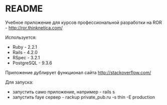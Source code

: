 # README
Учебное приложение для курсов профессиональной разработки на ROR - http://ror.thinknetica.com/

Используется:
* Ruby - 2.2.1
* Rails - 4.2.0
* RSpec - 3.2.1
* PostgreSQL - 9.3.6

Приложение дублирует функционал сайта http://stackoverflow.com/

Для запуска:
* запустить само приложение, например - rails s
* запустить faye сервер - rackup private_pub.ru -s thin -E production

